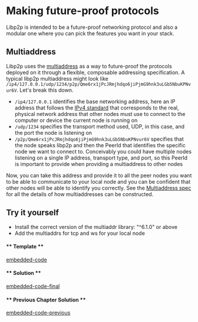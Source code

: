Making future-proof protocols
==============================

Libp2p is intended to be a future-proof networking protocol and also a modular one where you can pick the features you want in your stack.  

## Multiaddress
Libp2p uses the [multiaddress](https://docs.libp2p.io/concepts/addressing/) as a way to future-proof the protocols deployed on it through a flexible, composable addressing specification. A typical libp2p multiaddress might look like `/ip4/127.0.0.1/udp/1234/p2p/Qme6rx1jPcJRmjhdqo6jiPjmG9hnk3uLGb5NbuKPNvur6V`.  Let's break this down.
* `/ip4/127.0.0.1` identifies the base networking address, here an IP address that follows the [IPv4 standard](https://en.wikipedia.org/wiki/IPv4) that corresponds to the real, physical network address that other nodes must use to connect to the computer or device the current node is running on
* `/udp/1234` specifies the transport method used, UDP, in this case, and the port the node is listening on
* `/p2p/Qme6rx1jPcJRmjhdqo6jiPjmG9hnk3uLGb5NbuKPNvur6V` specifies that the node speaks libp2p and then the PeerId that identifies the specific node we want to connect to.  Conceivably you could have multiple nodes listening on a single IP address, transport type, and port, so this PeerId is important to provide when providing a multiaddress to other nodes

Now, you can take this address and provide it to all the peer nodes you want to be able to communicate to your local node and you can be confident that other nodes will be able to identify you correctly.  See the [Multiaddress spec](https://github.com/multiformats/multiaddr) for all the details of how multiaddresses can be constructed.

Try it yourself
---------------
* Install the correct version of the multiaddr library: "^6.1.0" or above
* Add the multiaddrs for tcp and ws for your local node

<!-- tabs:start -->

#### ** Template **

[embedded-code](../assets/2/2.0-template-code.js ':include :type=code embed-template')

#### ** Solution **

[embedded-code-final](../assets/2/2.0-finished-code.js ':include :type=code embed-final')

#### ** Previous Chapter Solution **

[embedded-code-previous](../assets/1/1.3-finished-code.js ':include :type=code embed-previous')

<!-- tabs:end -->
